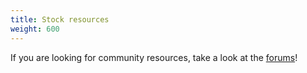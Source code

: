 ```yaml
---
title: Stock resources
weight: 600
---
```


If you are looking for community resources, take a look at the [forums](https://forum.cfx.re/)!

